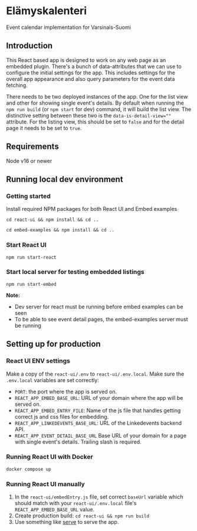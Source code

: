 # Elämyskalenteri

Event calendar implementation for Varsinais-Suomi

## Introduction

This React based app is designed to work on any web page as an embedded plugin. There's a bunch of data-attributes that we can use to configure the initial settings for the app. This includes settings for the overall app appearance and also query parameters for the event data fetching.

There needs to be two deployed instances of the app. One for the list view and other for showing single event's details. By default when running the `npm run build` (or `npm start` for dev) command, it will build the list view. The distinctive setting between these two is the `data-is-detail-view=""` attribute. For the listing view, this should be set to `false` and for the detail page it needs to be set to `true`.

## Requirements

Node v16 or newer

## Running local dev environment

### Getting started

Install required NPM packages for both React UI and Embed examples

`cd react-ui && npm install && cd ..`

`cd embed-examples && npm install && cd ..`

### Start React UI

`npm run start-react`

### Start local server for testing embedded listings

`npm run start-embed`

**Note:**

- Dev server for react must be running before embed examples can be seen
- To be able to see event detail pages, the embed-examples server must be running

## Setting up for production

### React UI ENV settings

Make a copy of the `react-ui/.env` to `react-ui/.env.local`. Make sure the `.env.local` variables are set correctly:

- `PORT`: the port where the app is served on.
- `REACT_APP_EMBED_BASE_URL`: URL of your domain where the app will be served on.
- `REACT_APP_EMBED_ENTRY_FILE`: Name of the js file that handles getting correct js and css files for embedding.
- `REACT_APP_LINKEDEVENTS_BASE_URL`: URL of the Linkedevents backend API.
- `REACT_APP_EVENT_DETAIL_BASE_URL` Base URL of your domain for a page with single event's details. Trailing slash is required.

### Running React UI with Docker

`docker compose up`

### Running React UI manually

1. In the `react-ui/embedEntry.js` file, set correct `baseUrl` variable which should match with your `react-ui/.env.local` file's `REACT_APP_EMBED_BASE_URL` value.
2. Create production build:
   `cd react-ui && npm run build`
3. Use something like [serve](https://www.npmjs.com/package/serve) to serve the app.
